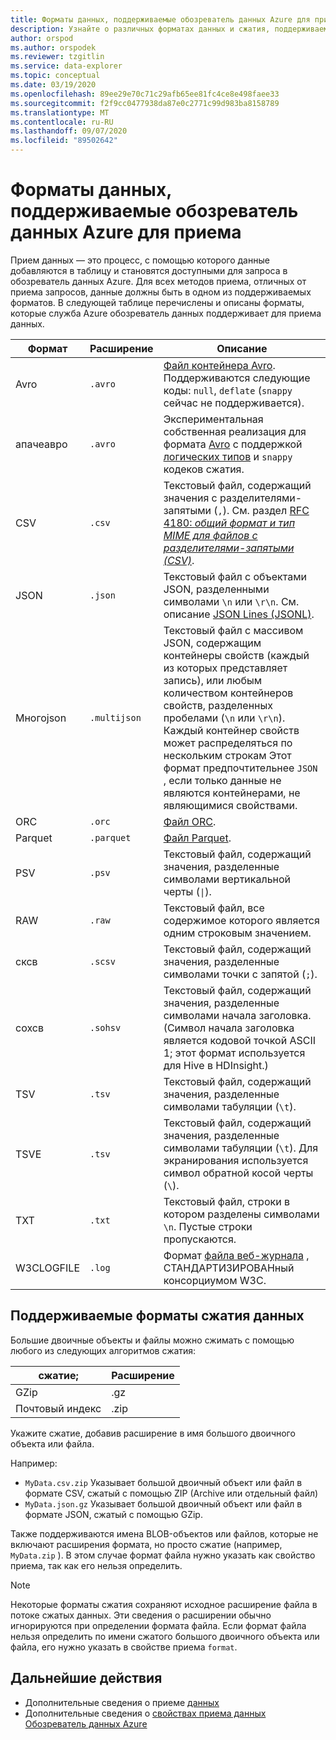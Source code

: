 ```yaml
---
title: Форматы данных, поддерживаемые обозреватель данных Azure для приема.
description: Узнайте о различных форматах данных и сжатия, поддерживаемых обозреватель данных Azure для приема.
author: orspod
ms.author: orspodek
ms.reviewer: tzgitlin
ms.service: data-explorer
ms.topic: conceptual
ms.date: 03/19/2020
ms.openlocfilehash: 89ee29e70c71c29afb65ee81fc4ce8e498faee33
ms.sourcegitcommit: f2f9cc0477938da87e0c2771c99d983ba8158789
ms.translationtype: MT
ms.contentlocale: ru-RU
ms.lasthandoff: 09/07/2020
ms.locfileid: "89502642"
---
```

# <a name="data-formats-supported-by-azure-data-explorer-for-ingestion"></a>Форматы данных, поддерживаемые обозреватель данных Azure для приема

Прием данных — это процесс, с помощью которого данные добавляются в таблицу и становятся доступными для запроса в обозреватель данных Azure. Для всех методов приема, отличных от приема запросов, данные должны быть в одном из поддерживаемых форматов. В следующей таблице перечислены и описаны форматы, которые служба Azure обозреватель данных поддерживает для приема данных.

|Формат   |Расширение   |Описание|
|---------|------------|-----------|
|Avro     |`.avro`     |[Файл контейнера Avro](https://avro.apache.org/docs/current/). Поддерживаются следующие коды: `null`, `deflate` (`snappy` сейчас не поддерживается).|
|апачеавро|`.avro`    |Экспериментальная собственная реализация для формата [Avro](https://avro.apache.org/docs/current/) с поддержкой [логических типов](https://avro.apache.org/docs/current/spec.html#Logical+Types) и `snappy` кодеков сжатия.|
|CSV      |`.csv`      |Текстовый файл, содержащий значения с разделителями-запятыми (`,`). См. раздел [RFC 4180: _общий формат и тип MIME для файлов с разделителями-запятыми (CSV)_](https://www.ietf.org/rfc/rfc4180.txt).|
|JSON     |`.json`     |Текстовый файл с объектами JSON, разделенными символами `\n` или `\r\n`. См. описание [JSON Lines (JSONL)](http://jsonlines.org/).|
|Многоjson|`.multijson`|Текстовый файл с массивом JSON, содержащим контейнеры свойств (каждый из которых представляет запись), или любым количеством контейнеров свойств, разделенных пробелами (`\n` или `\r\n`). Каждый контейнер свойств может распределяться по нескольким строкам Этот формат предпочтительнее `JSON` , если только данные не являются контейнерами, не являющимися свойствами.|
|ORC      |`.orc`      |[Файл ORC](https://en.wikipedia.org/wiki/Apache_ORC).|
|Parquet  |`.parquet`  |[Файл Parquet](https://en.wikipedia.org/wiki/Apache_Parquet).|
|PSV      |`.psv`      |Текстовый файл, содержащий значения, разделенные символами вертикальной черты (<code>&#124;</code>).|
|RAW      |`.raw`      |Текстовый файл, все содержимое которого является одним строковым значением.|
|сксв     |`.scsv`     |Текстовый файл, содержащий значения, разделенные символами точки с запятой (`;`).|
|сохсв    |`.sohsv`    |Текстовый файл, содержащий значения, разделенные символами начала заголовка. (Символ начала заголовка является кодовой точкой ASCII 1; этот формат используется для Hive в HDInsight.)|
|TSV      |`.tsv`      |Текстовый файл, содержащий значения, разделенные символами табуляции (`\t`).|
|TSVE     |`.tsv`      |Текстовый файл, содержащий значения, разделенные символами табуляции (`\t`). Для экранирования используется символ обратной косой черты (`\`).|
|TXT      |`.txt`      |Текстовый файл, строки в котором разделены символами `\n`. Пустые строки пропускаются.|
|W3CLOGFILE |`.log`    |Формат [файла веб-журнала](https://www.w3.org/TR/WD-logfile.html) , СТАНДАРТИЗИРОВАНный консорциумом W3C.|

## <a name="supported-data-compression-formats"></a>Поддерживаемые форматы сжатия данных

Большие двоичные объекты и файлы можно сжимать с помощью любого из следующих алгоритмов сжатия:

|сжатие;|Расширение|
|-----------|---------|
|GZip       |.gz      |
|Почтовый индекс        |.zip     |

Укажите сжатие, добавив расширение в имя большого двоичного объекта или файла.

Например:
* `MyData.csv.zip` Указывает большой двоичный объект или файл в формате CSV, сжатый с помощью ZIP (Archive или отдельный файл)
* `MyData.json.gz` Указывает большой двоичный объект или файл в формате JSON, сжатый с помощью GZip.

Также поддерживаются имена BLOB-объектов или файлов, которые не включают расширения формата, но просто сжатие (например, `MyData.zip` ). В этом случае формат файла нужно указать как свойство приема, так как его нельзя определить.

> [!NOTE]
> Некоторые форматы сжатия сохраняют исходное расширение файла в потоке сжатых данных. Эти сведения о расширении обычно игнорируются при определении формата файла. Если формат файла нельзя определить по имени сжатого большого двоичного объекта или файла, его нужно указать в свойстве приема `format`.

## <a name="next-steps"></a>Дальнейшие действия

* Дополнительные сведения о приеме [данных](ingest-data-overview.md)
* Дополнительные сведения о [свойствах приема данных Обозреватель данных Azure](ingestion-properties.md)
